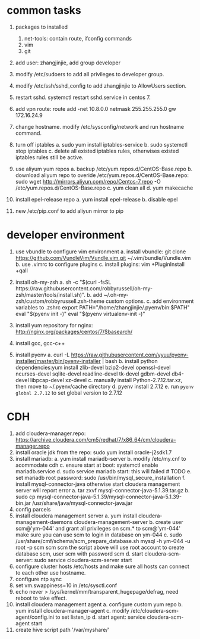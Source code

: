 common tasks
====================

1. packages to installed

  	1. net-tools: contain route, ifconfig commands
  	2. vim
	3. git

2. add user: zhangjinjie, add group developer

3. modify /etc/sudoers to add all privileges to developer group.

4. modify /etc/ssh/sshd_config to add zhangjinjie to AllowUsers section.

5. restart sshd. systemctl restart sshd.service in centos 7.

6. add vpn route: route add -net 10.8.0.0 netmask 255.255.255.0 gw 172.16.24.9

7. change hostname. modify /etc/sysconfig/network and run hostname command.

8. turn off iptables
	a. sudo yum install iptables-service
	b. sudo systemctl stop iptables
	c. delete all existed iptables rules, otherwises existed iptables rules still be active.

9. use aliyum yum repos
	a. backup /etc/yum.repos.d/CentOS-Base.repo
    	b. download aliyum repo to overide /etc/yum.repos.d/CentOS-Base.repo:
		sudo wget http://mirrors.aliyun.com/repo/Centos-7.repo -O /etc/yum.repos.d/CentOS-Base.repo
	c. yum clean all
	d. yum makecache


10. install epel-release repo
	a. yum install epel-release
	b. disable epel 

11. new /etc/pip.conf to add aliyun mirror to pip

developer environment
=============================

1. use vbundle to configure vim environment
	a. install vbundle: git clone https://github.com/VundleVim/Vundle.vim.git ~/.vim/bundle/Vundle.vim
  	b. use .vimrc to configure plugins
  	c. install plugins: vim +PluginInstall +qall

2. install oh-my-zsh
	a. sh -c "$(curl -fsSL https://raw.githubusercontent.com/robbyrussell/oh-my-zsh/master/tools/install.sh)".
	b. add ~/.oh-my-zsh/custom/robbyrussell.zsh-theme custom options.
	c. add environment variables to .zshrc
		export PATH="/home/zhangjinjie/.pyenv/bin:$PATH"
		eval "$(pyenv init -)"
		eval "$(pyenv virtualenv-init -)"


4. install yum repository for nginx: http://nginx.org/packages/centos/7/$basearch/

5. install gcc, gcc-c++

6. install pyenv
	a. curl -L https://raw.githubusercontent.com/yyuu/pyenv-installer/master/bin/pyenv-installer | bash
	b. install python dependencies:yum install zlib-devel bzip2-devel openssl-devel ncurses-devel sqlite-devel readline-devel tk-devel gdbm-devel db4-devel libpcap-devel xz-devel
	c. manually install Python-2.7.12.tar.xz, then move to ~/.pyenv/cache directory
	d. pyenv install 2.7.12
	e. run `pyenv global 2.7.12` to set global version to 2.7.12


CDH
=================
1. add cloudera-manager.repo: https://archive.cloudera.com/cm5/redhat/7/x86_64/cm/cloudera-manager.repo
2. install oracle jdk from the repo: sudo yum install oracle-j2sdk1.7
3. install mariadb:
	a. yum install mariadb-server
	b. modify /etc/my.cnf to acommodate cdh
	c. ensure start at boot: systemctl enable mariadb.service
	d. sudo service mariadb start: this will failed  # TODO
	e. set mariadb root password: sudo /usr/bin/mysql_secure_installation
	f. install mysql-connector-java otherwise start cloudera management server will report error
		a. tar zxvf mysql-connector-java-5.1.39.tar.gz
		b. sudo cp mysql-connector-java-5.1.39/mysql-connector-java-5.1.39-bin.jar /usr/share/java/mysql-connector-java.jar
4. config parcels
5. install cloudera management server
	a. yum install cloudera-management-daemons cloudera-management-server
	b. create user scm@'ym-044' and grant all privileges on scm.* to scm@'ym-044'
	   make sure you can use scm to login in database on ym-044
	c. sudo /usr/share/cmf/schema/scm_prepare_database.sh mysql -h ym-044 -u root -p scm scm scm
	   the script above will use root account to create database scm, user scm with password scm
	d. start cloudera-scm-server: sudo service cloudera-scm-server start
6. configure cluster hosts /etc/hosts and make sure all hosts can connect to each other use hostname.
7. configure ntp sync 
9. set vm.swappiness=10 in /etc/sysctl.conf
10. echo never > /sys/kernel/mm/transparent_hugepage/defrag, need reboot to take effect.
11. install cloudera management agent
	a. configure custom yum repo
	b. yum install cloudera-manager-agent
	c. modify /etc/cloudera-scm-agent/config.ini to set listen_ip
	d. start agent: service cloudera-scm-agent start
12. create hive script path '/var/myshare/'
